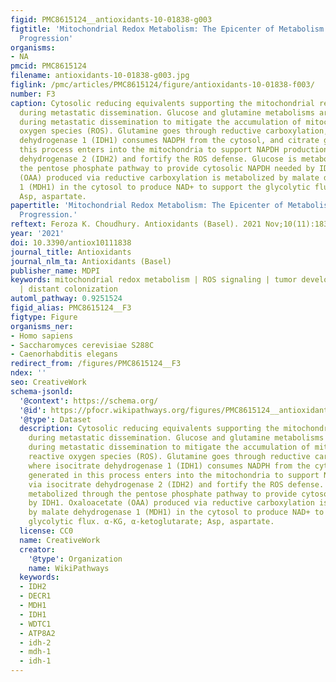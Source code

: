 ```yaml
---
figid: PMC8615124__antioxidants-10-01838-g003
figtitle: 'Mitochondrial Redox Metabolism: The Epicenter of Metabolism during Cancer
  Progression'
organisms:
- NA
pmcid: PMC8615124
filename: antioxidants-10-01838-g003.jpg
figlink: /pmc/articles/PMC8615124/figure/antioxidants-10-01838-f003/
number: F3
caption: Cytosolic reducing equivalents supporting the mitochondrial redox balance
  during metastatic dissemination. Glucose and glutamine metabolisms are attenuated
  during metastatic dissemination to mitigate the accumulation of mitochondrial reactive
  oxygen species (ROS). Glutamine goes through reductive carboxylation, where isocitrate
  dehydrogenase 1 (IDH1) consumes NADPH from the cytosol, and citrate generated in
  this process enters into the mitochondria to support NAPDH production via isocitrate
  dehydrogenase 2 (IDH2) and fortify the ROS defense. Glucose is metabolized through
  the pentose phosphate pathway to provide cytosolic NAPDH needed by IDH1. Oxaloacetate
  (OAA) produced via reductive carboxylation is metabolized by malate dehydrogenase
  1 (MDH1) in the cytosol to produce NAD+ to support the glycolytic flux. α-KG, α-ketoglutarate;
  Asp, aspartate.
papertitle: 'Mitochondrial Redox Metabolism: The Epicenter of Metabolism during Cancer
  Progression.'
reftext: Feroza K. Choudhury. Antioxidants (Basel). 2021 Nov;10(11):1838.
year: '2021'
doi: 10.3390/antiox10111838
journal_title: Antioxidants
journal_nlm_ta: Antioxidants (Basel)
publisher_name: MDPI
keywords: mitochondrial redox metabolism | ROS signaling | tumor development | metastasis
  | distant colonization
automl_pathway: 0.9251524
figid_alias: PMC8615124__F3
figtype: Figure
organisms_ner:
- Homo sapiens
- Saccharomyces cerevisiae S288C
- Caenorhabditis elegans
redirect_from: /figures/PMC8615124__F3
ndex: ''
seo: CreativeWork
schema-jsonld:
  '@context': https://schema.org/
  '@id': https://pfocr.wikipathways.org/figures/PMC8615124__antioxidants-10-01838-g003.html
  '@type': Dataset
  description: Cytosolic reducing equivalents supporting the mitochondrial redox balance
    during metastatic dissemination. Glucose and glutamine metabolisms are attenuated
    during metastatic dissemination to mitigate the accumulation of mitochondrial
    reactive oxygen species (ROS). Glutamine goes through reductive carboxylation,
    where isocitrate dehydrogenase 1 (IDH1) consumes NADPH from the cytosol, and citrate
    generated in this process enters into the mitochondria to support NAPDH production
    via isocitrate dehydrogenase 2 (IDH2) and fortify the ROS defense. Glucose is
    metabolized through the pentose phosphate pathway to provide cytosolic NAPDH needed
    by IDH1. Oxaloacetate (OAA) produced via reductive carboxylation is metabolized
    by malate dehydrogenase 1 (MDH1) in the cytosol to produce NAD+ to support the
    glycolytic flux. α-KG, α-ketoglutarate; Asp, aspartate.
  license: CC0
  name: CreativeWork
  creator:
    '@type': Organization
    name: WikiPathways
  keywords:
  - IDH2
  - DECR1
  - MDH1
  - IDH1
  - WDTC1
  - ATP8A2
  - idh-2
  - mdh-1
  - idh-1
---
```

